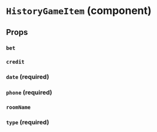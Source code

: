`HistoryGameItem` (component)
=============================



Props
-----

### `bet`



### `credit`



### `date` (required)



### `phone` (required)



### `roomName`



### `type` (required)


